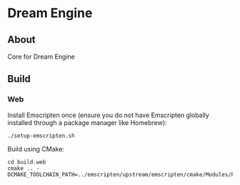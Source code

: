 # Dream Engine

## About

Core for Dream Engine

## Build

### Web

Install Emscripten once (ensure you do not have Emscripten globally installed through a package manager like Homebrew):

```shell
./setup-emscripten.sh
```

Build using CMake:

```shell
cd build.web
cmake .. -DCMAKE_TOOLCHAIN_PATH=../emscripten/upstream/emscripten/cmake/Modules/Platform/Emscripten.cmake
```